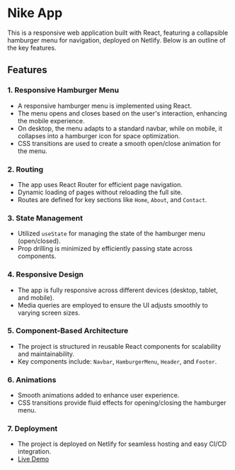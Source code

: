 # Nike App

This is a responsive web application built with React, featuring a collapsible hamburger menu for navigation, deployed on Netlify. Below is an outline of the key features.

## Features

### 1. **Responsive Hamburger Menu**
   - A responsive hamburger menu is implemented using React.
   - The menu opens and closes based on the user's interaction, enhancing the mobile experience.
   - On desktop, the menu adapts to a standard navbar, while on mobile, it collapses into a hamburger icon for space optimization.
   - CSS transitions are used to create a smooth open/close animation for the menu.

### 2. **Routing**
   - The app uses React Router for efficient page navigation.
   - Dynamic loading of pages without reloading the full site.
   - Routes are defined for key sections like `Home`, `About`, and `Contact`.

### 3. **State Management**
   - Utilized `useState` for managing the state of the hamburger menu (open/closed).
   - Prop drilling is minimized by efficiently passing state across components.

### 4. **Responsive Design**
   - The app is fully responsive across different devices (desktop, tablet, and mobile).
   - Media queries are employed to ensure the UI adjusts smoothly to varying screen sizes.

### 5. **Component-Based Architecture**
   - The project is structured in reusable React components for scalability and maintainability.
   - Key components include: `Navbar`, `HamburgerMenu`, `Header`, and `Footer`.

### 6. **Animations**
   - Smooth animations added to enhance user experience.
   - CSS transitions provide fluid effects for opening/closing the hamburger menu.

### 7. **Deployment**
   - The project is deployed on Netlify for seamless hosting and easy CI/CD integration.
   - [Live Demo](https://your-netlify-deployed-site-url)


